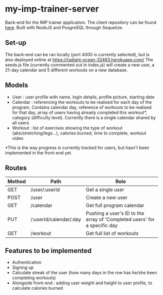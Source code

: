 # my-imp-trainer-server
Back-end for the IMP trainer application. The client repository can be found [here](https://github.com/Official-Codaisseur-Graduate/my-imp-trainer). Built with NodeJS and PosgreSQL through Sequelize.

## Set-up

The back-end can be ran locally (port 4000 is currently selected), but is also deployed online at https://radiant-ocean-32463.herokuapp.com/ 
The seeds.js file (currently commented out in index.js) will create a new user, a 21-day calendar and 5 different workouts on a new database.

##  Models

* User : user profile with name, login details, profile picture, starting date
* Calendar : referencing the workouts to be realised for each day of the program. Contains calendar day, reference of workouts to be realised for that day, array of users having already completed this workout*, category (difficulty level). Currently there is a single calendar shared by all users
* Workout : list of exercises showing the type of workout (abs/stretching/legs...), calories burned, time to complete, workout video

*This is the way progress is currently tracked for users, but hasn't been implemented in the front-end yet.

## Routes 

Method | Path | Role
------------ | -------------| -------------
GET | /user/:userId | Get a single user
POST | /user | Create a new user
GET | /calendar | Get full program calendar
PUT | /:userId/calendar/:day | Pushing a user's ID to the array of 'Completed users' for a specific day
GET | /workout | Get full list of workouts

## Features to be implemented
* Authentication
* Signing up
* Calculate streak of the user (how many days in the row has he/she been completing workouts)
* Alongside front-end : adding user weight and height to user profile, to calculate calories burned